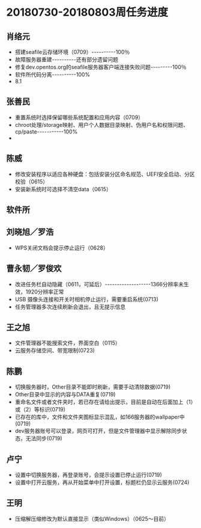 # 20180730-20180803周任务进度

## 肖络元
- 搭建seafile云存储环境（0709）----------100％
- 故障服务器重建----------还有部分遗留问题
- 修复dev.opentos.org的seafile服务器客户端连接失败问题---------100％
- 软件所代码分离----------100%
- 8.1

## 张善民
- 重置系统时选择保留哪些系统配置和应用内容（0709）
- chroot处理/storage映射、用户个人数据目录映射、伪用户名和权限问题、cp/paste-----------100%
- 

## 陈威
- 修改安装程序以适应各种硬盘：包括安装分区命名规范、UEFI安全启动、分区校验（0615）
- 安装新系统时可选择不清空data（0615）

## 软件所

## 刘晓旭／罗浩
- WPS关闭文档会提示停止运行（0628）

## 曹永韧／罗俊欢
- 改进任务栏自动隐藏（0611，可延后）-------------------1366分辨率未生效，1920分辨率正常
- USB 摄像头连接和开关时相机停止运行，需要重启系统(0713)
- 任务管理器多次连续刷新会退出，且无提示信息

## 王之旭
- 文件管理器不能搜索文件，界面空白（0115）
- 云服务存储空间、带宽限制(0723)

## 陈鹏
- 切换服务器时，Other目录不能即时刷新，需要手动清除数据(0719)
- Other目录中显示的内容与DATA重复(0719)
- 重命名文件或者文件夹时，若已存在请给出提示，目前是自动在后面加上（1）或（2）等标识(0719)
- 已存在的库中，文件和文件夹图标显示混乱，如166服务器的wallpaper中(0719)
- dev服务器账号可以登录，网页可打开，但是文件管理器中显示解除同步状态，无法同步(0719)

## 卢宁
- 设置中切换服务器，再登录账号，会提示设置已停止运行(0719)
- 设置中打开云服务，再从开始菜单中打开设置，标题栏仍显示云服务(0724)

## 王明
- 压缩解压缩修改为默认直接显示（类似Windows）（0625～目前）
